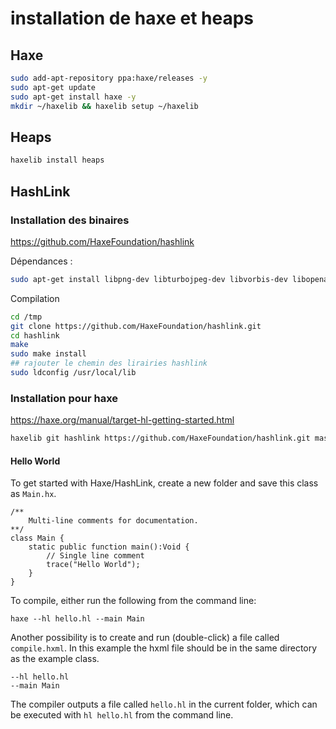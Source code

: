 

# installation de haxe et heaps

## Haxe

```bash
sudo add-apt-repository ppa:haxe/releases -y
sudo apt-get update
sudo apt-get install haxe -y
mkdir ~/haxelib && haxelib setup ~/haxelib
```

## Heaps

```bash
haxelib install heaps
```

## HashLink

### Installation des binaires

https://github.com/HaxeFoundation/hashlink

Dépendances :

~~~bash
sudo apt-get install libpng-dev libturbojpeg-dev libvorbis-dev libopenal-dev libsdl2-dev libmbedtls-dev libuv1-dev build-essential
~~~

Compilation

~~~bash
cd /tmp
git clone https://github.com/HaxeFoundation/hashlink.git
cd hashlink
make
sudo make install
## rajouter le chemin des lirairies hashlink
sudo ldconfig /usr/local/lib
~~~



### Installation pour haxe

https://haxe.org/manual/target-hl-getting-started.html

```bash
haxelib git hashlink https://github.com/HaxeFoundation/hashlink.git master other/haxelib/
```

#### Hello World

To get started with Haxe/HashLink, create a new folder and save this class as `Main.hx`.

```
/**
    Multi-line comments for documentation.
**/
class Main {
    static public function main():Void {
        // Single line comment
        trace("Hello World");
    }
}
```

To compile, either run the following from the command line:

```
haxe --hl hello.hl --main Main
```

Another possibility is to create and run (double-click) a file called `compile.hxml`. In this example the hxml file should be in the same directory as the example class.

```
--hl hello.hl
--main Main
```

The compiler outputs a file called `hello.hl` in the current folder, which can be executed with `hl hello.hl` from the command line.

